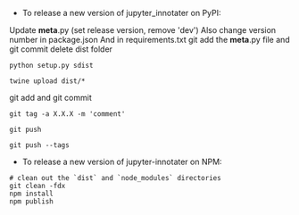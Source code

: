 - To release a new version of jupyter_innotater on PyPI:

Update __meta__.py (set release version, remove 'dev')
Also change version number in package.json
And in requirements.txt
git add the __meta__.py file and git commit
delete dist folder

`python setup.py sdist`

`twine upload dist/*`

git add and git commit

`git tag -a X.X.X -m 'comment'`

`git push`

`git push --tags`


- To release a new version of jupyter-innotater on NPM:

```
# clean out the `dist` and `node_modules` directories
git clean -fdx
npm install
npm publish
```
